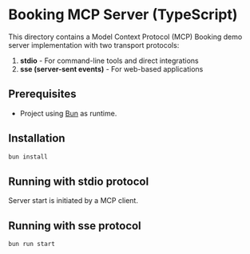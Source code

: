# Booking MCP Server (TypeScript)

This directory contains a Model Context Protocol (MCP) Booking demo server implementation with two transport protocols:

1. **stdio** - For command-line tools and direct integrations
2. **sse (server-sent events)** - For web-based applications

## Prerequisites

- Project using [Bun](https://bun.sh/) as runtime.

## Installation

```bash
bun install
```

## Running with stdio protocol

Server start is initiated by a MCP client.

## Running with sse protocol

```bash
bun run start
```